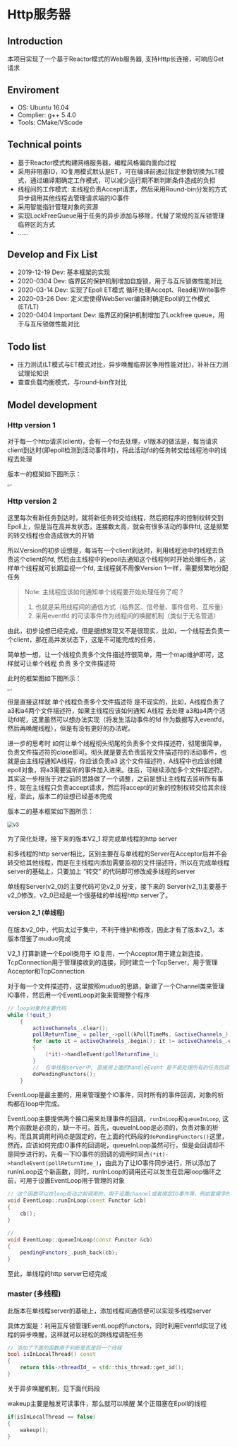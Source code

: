 # Http服务器

## Introduction

本项目实现了一个基于Reactor模式的Web服务器, 支持Http长连接，可响应Get请求

## Enviroment

- OS: Ubuntu 16.04
- Complier: g++ 5.4.0
- Tools: CMake/VScode

## Technical points

* 基于Reactor模式构建网络服务器，编程风格偏向面向过程
* 采用非阻塞IO，IO复用模式默认是ET，可在编译前通过指定参数切换为LT模式，通过编译期确定工作模式，可以减少运行期不断判断条件造成的负担
* 线程间的工作模式: 主线程负责Accept请求，然后采用Round-bin分发的方式异步调用其他线程去管理请求端的IO事件
* 采用智能指针管理对象的资源
* 实现LockFreeQueue用于任务的异步添加与移除，代替了常规的互斥锁管理临界区的方式
* ......

## Develop and Fix List

* 2019-12-19 Dev: 基本框架的实现
* 2020-0304 Dev: 临界区的保护机制增加自旋锁，用于与互斥锁做性能对比
* 2020-03-14 Dev: 实现了Epoll ET模式 循环处理Accept、Read和Write事件
* 2020-03-26 Dev: 定义宏使得WebServer编译时确定Epoll的工作模式(ET/LT)
* 2020-0404 Important Dev: 临界区的保护机制增加了Lockfree queue，用于与互斥锁做性能对比

## Todo list

* 压力测试(LT模式与ET模式对比，异步唤醒临界区争用性能对比)，补补压力测试理论知识
* 查查负载均衡模式，与round-bin作对比

## Model development

### Http version 1

对于每一个http请求(client)，会有一个fd去处理，v1版本的做法是，每当请求client到达时(即epoll检测到活动事件时)，将此活动fd的任务转交给线程池中的线程去处理

版本一的框架如下图所示：

<img src="https://github.com/importcpp/httpServer/raw/master/file/serverarch1.png" alt="v1" style="zoom: 33%;" />

### Http version 2

这里每次有新任务到达时，就将新任务转交给线程，然后把程序的控制权转交到Epoll上，但是当在高并发状态，连接数太高，就会有很多活动的事件fd, 这是频繁的转交线程也会造成很大的开销

所以Version的初步设想是，每当有一个client到达时，利用线程池中的线程去负责这个client的fd, 然后由主线程中的epoll去通知这个线程何时开始处理任务，这样单个线程就可长期监视一个fd, 主线程就不用像Version 1一样，需要频繁地分配任务

> Note: 主线程应该如何通知单个线程要开始处理任务了呢？
>
> 1. 也就是采用线程间的通信方式（临界区、信号量、事件信号、互斥量）
> 2. 采用eventfd 的可读事件作为线程间的唤醒机制（类似于无名管道）

由此，初步设想已经完成，但是细想发现又不是很现实，比如，一个线程去负责一个client，那在高并发状态下，这是不可能完成的任务，

简单想一想，让一个线程负责多个文件描述符很简单，用一个map维护即可，这样就可让单个线程 负责 多个文件描述符

此时的框架图如下图所示：

<img src="https://github.com/importcpp/httpServer/raw/master/file/serverarch2_0.png" alt="v2" style="zoom:33%;" />

但是直接这样就 单个线程负责多个文件描述符 是不现实的，比如，A线程负责了 a3和a4两个文件描述符，如果主线程应该如何通知 A线程 去处理 a3和a4两个活动fd呢，这里虽然可以想办法实现（将发生活动事件的fd 作为数据写入eventfd，然后再唤醒线程），但是有没有更好的办法呢。

进一步的思考时 如何让单个线程彻头彻尾的负责多个文件描述符，彻尾很简单，负责文件描述符的close即可。彻头就是要去负责监视文件描述符的活动事件，也就是由主线程通知A线程，你应该负责a3 这个文件描述符，A线程中也应该创建epoll对象，将a3需要监听的事件加入进来。往后，可继续添加多个文件描述符。 其实这一步相当于对之前的思路做了一个调整，之前是想让主线程去监听所有事件，现在主线程只负责accept请求，然后将accept的对象的控制权转交给其余线程，至此，版本二的设想已经基本完成

版本二的基本框架如下图所示：

<img src="https://github.com/importcpp/httpServer/raw/master/file/serverarch2.png" alt="v3" style="zoom: 80%;" />

为了简化处理，接下来的版本V2_1 将完成单线程的http server

和多线程的http server相比，区别主要在与单线程的Server在Acceptor后并不会转交给其他线程，而是在主线程内添加需要监视的文件描述符，所以在完成单线程server的基础上，只要加上 “转交” 的代码即可修改成多线程的server

单线程Server(v2_0)的主要代码可见v2_0 分支，接下来的 Server(v2_1)主要基于v2_0修改，v2_0已经是一个很基础的单线程http server了。

#### version 2_1 (单线程)

在版本v2_0中，代码太过于集中，不利于维护和修改，因此才有了版本v2_1，本版本借鉴了muduo完成

V2_1 打算新建一个Epoll类用于 IO复用，一个Acceptor用于建立新连接，TcpConnection用于管理接收到的连接，同时建立一个TcpServer，用于管理Acceptor和TcpConnection

对于每一个文件描述符，这里按照muduo的思路，新建了一个Channel类来管理 IO事件，然后用一个EventLoop对象来管理整个程序

``````cpp
// loop对象的主要代码   
while (!quit_)
    {
        activeChannels_.clear();
        pollReturnTime_ = poller_->poll(kPollTimeMs, &activeChannels_);
        for (auto it = activeChannels_.begin(); it != activeChannels_.end(); ++it)
        {
            (*it)->handleEvent(pollReturnTime_);
        }
    	//  在单线程server中, 直接用上面的handleEvent 是不能处理所有的任务回调的， 比如无法处理 Channel的析构，所以析构要在下面的doPendingFunctors中处理
        doPendingFunctors();
    }
``````

EventLoop是最主要的，用来管理整个IO事件，同时所有的事件回调，对象的析构都在loop中完成。

EventLoop主要提供两个接口用来处理事件的回调，`runInLoop`和`queueInLoop`, 这两个函数是必须的，缺一不可。首先，queueInLoop是必须的，负责对象的析构，而且其调用时间点是固定的，在上面的代码段的`doPendingFunctors()`这里，然而，应该如何完成IO事件的回调呢，queueInLoop虽然可行，但是会回调却不是同步进行的，先看一下IO事件的回调的调用时间点`(*it)->handleEvent(pollReturnTime_)`，由此为了让IO事件同步进行，所以添加了runInLoop这个新函数，同时，runInLoop的调用还可以发生在启用loop循环之前，可用于设置EventLoop用于管理的对象

``````cpp
// 这个函数可以在loop启动之前调用的，用于设置channel或者绑定IO事件等，例如套接字的监听
void EventLoop::runInLoop(const Functor &cb)
{
    cb();
}

// 
void EventLoop::queueInLoop(const Functor &cb)
{
    pendingFunctors_.push_back(cb);
}
``````

至此，单线程的http server已经完成

### master (多线程)

此版本在单线程server的基础上，添加线程间通信便可以实现多线程server

具体方案是：利用互斥锁管理EventLoop的functors，同时利用Eventfd实现了线程的异步唤醒，这样就可以轻松的跨线程调配任务

``````cpp
// 添加了下面的函数用于判断是否是同一个线程
bool isInLocalThread() const
{
    return this->threadId_ = std::this_thread::get_id();
}
``````

关于异步唤醒机制，见下面代码段

wakeup主要是触发可读事件，那么就可以唤醒 某个正阻塞在Epoll的线程

``````cpp
if(isInLocalThread == false)
{
    wakeup();
}
``````



